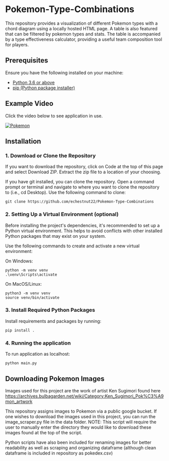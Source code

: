 # Pokemon-Type-Combinations

This repository provides a visualization of different Pokemon types with a chord diagram using a locally hosted HTML page. A table is also featured that can be filtered by pokemon types and stats. The table is accompanied by a type effectiveness calculator, providing a useful team composition tool for players.

## Prerequisites
Ensure you have the following installed on your machine:
- [Python 3.6 or above](https://www.python.org/downloads/)
- [pip (Python package installer)](https://pip.pypa.io/en/stable/installation/)

## Example Video

Click the video below to see application in use.

[![Pokemon](http://img.youtube.com/vi/FIli4OFn-OM/0.jpg)](http://www.youtube.com/watch?v=FIli4OFn-OM "Pokemon Type Combinations")




## Installation
### 1. Download or Clone the Repository

If you want to download the repository, click on Code at the top of this page and select Download ZIP. Extract the zip file to a location of your choosing.

If you have git installed, you can clone the repository. Open a command prompt or terminal and navigate to where you want to clone the repository to (i.e., cd Desktop). Use the following command to clone:
```
git clone https://github.com/echestnut22/Pokemon-Type-Combinations
```


### 2. Setting Up a Virtual Environment (optional)

Before installing the project's dependencies, it's recommended to set up a Python virtual environment. This helps to avoid conflicts with other       installed Python packages that may exist on your system.

Use the following commands to create and activate a new virtual environment:

On Windows:

```
python -m venv venv
.\venv\Scripts\activate
```
On MacOS/Linux:

```
python3 -m venv venv
source venv/bin/activate
```

### 3. Install Required Python Packages
Install requirements and packages by running:
```
pip install .
```

### 4. Running the application 
To run application as localhost:
```
python main.py
```


## Downloading Pokemon Images
Images used for this project are the work of artist Ken Sugimori found here https://archives.bulbagarden.net/wiki/Category:Ken_Sugimori_Pok%C3%A9mon_artwork

This repository assigns images to Pokemon via a public google bucket. If one wishes to download the images used in this project, you can run the image_scraper.py file in the data folder. NOTE: This script will require the user to manually enter the directory they would like to download these images found at the top of the script. 

Python scripts have also been included for renaming images for better readability as well as scraping and organizing dataframe (although clean dataframe is included in repository as pokedex.csv)
